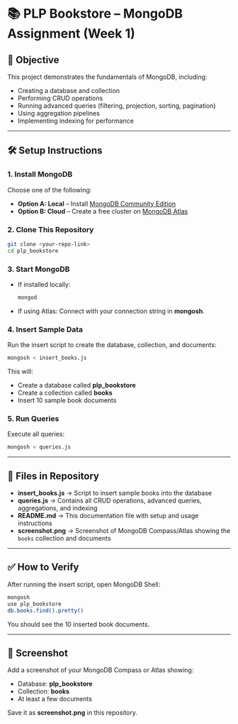 # 📚 PLP Bookstore – MongoDB Assignment (Week 1)

## 🚀 Objective

This project demonstrates the fundamentals of MongoDB, including:

* Creating a database and collection
* Performing CRUD operations
* Running advanced queries (filtering, projection, sorting, pagination)
* Using aggregation pipelines
* Implementing indexing for performance

---

## 🛠️ Setup Instructions

### 1. Install MongoDB

Choose one of the following:

* **Option A: Local** – Install [MongoDB Community Edition](https://www.mongodb.com/try/download/community)
* **Option B: Cloud** – Create a free cluster on [MongoDB Atlas](https://www.mongodb.com/atlas/database)

### 2. Clone This Repository

```bash
git clone <your-repo-link>
cd plp_bookstore
```

### 3. Start MongoDB

* If installed locally:

  ```bash
  mongod
  ```
* If using Atlas: Connect with your connection string in **mongosh**.

### 4. Insert Sample Data

Run the insert script to create the database, collection, and documents:

```bash
mongosh < insert_books.js
```

This will:

* Create a database called **plp_bookstore**
* Create a collection called **books**
* Insert 10 sample book documents

### 5. Run Queries

Execute all queries:

```bash
mongosh < queries.js
```

---

## 📂 Files in Repository

* **insert_books.js** → Script to insert sample books into the database
* **queries.js** → Contains all CRUD operations, advanced queries, aggregations, and indexing
* **README.md** → This documentation file with setup and usage instructions
* **screenshot.png** → Screenshot of MongoDB Compass/Atlas showing the `books` collection and documents

---

## ✅ How to Verify

After running the insert script, open MongoDB Shell:

```bash
mongosh
use plp_bookstore
db.books.find().pretty()
```

You should see the 10 inserted book documents.

---

## 📸 Screenshot

Add a screenshot of your MongoDB Compass or Atlas showing:

* Database: **plp_bookstore**
* Collection: **books**
* At least a few documents

Save it as **screenshot.png** in this repository.
